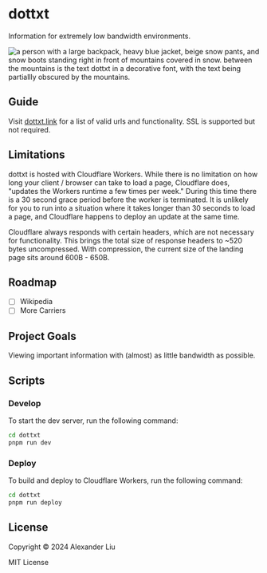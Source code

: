 # dottxt

Information for extremely low bandwidth environments.

![a person with a large backpack, heavy blue jacket, beige snow pants, and snow boots standing right in front of mountains covered in snow. between the mountains is the text dottxt in a decorative font, with the text being partiallly obscured by the mountains.](./.github/assets/cover.jpg)

## Guide

Visit [dottxt.link](http://dottxt.link) for a list of valid urls and functionality. SSL is supported but not required.

## Limitations

dottxt is hosted with Cloudflare Workers. While there is no limitation on how long your client / browser can take to load a page, Cloudflare does, "updates the Workers runtime a few times per week." During this time there is a 30 second grace period before the worker is terminated. It is unlikely for you to run into a situation where it takes longer than 30 seconds to load a page, and Cloudflare happens to deploy an update at the same time.

Cloudflare always responds with certain headers, which are not necessary for functionality. This brings the total size of response headers to ~520 bytes uncompressed. With compression, the current size of the landing page sits around 600B - 650B.

## Roadmap

- [ ] Wikipedia
- [ ] More Carriers

## Project Goals

Viewing important information with (almost) as little bandwidth as possible.

## Scripts

### Develop

To start the dev server, run the following command:

```sh
cd dottxt
pnpm run dev
```

### Deploy

To build and deploy to Cloudflare Workers, run the following command:

```sh
cd dottxt
pnpm run deploy
```

## License

Copyright © 2024 Alexander Liu

MIT License
